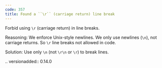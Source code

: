 ```yaml
---
code: 357
title: Found a ``\r`` (carriage return) line break
---
```



Forbid using ``\r`` (carriage return) in line breaks.

Reasoning:
    We enforce Unix-style newlines.
    We only use newlines (``\n``), not carriage returns.
    So ``\r`` line breaks not allowed in code.

Solution:
    Use only ``\n`` (not ``\r\n`` or ``\r``) to break lines.

.. versionadded:: 0.14.0